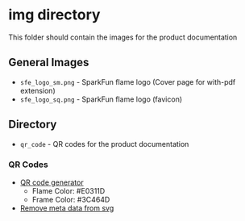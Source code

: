 img directory
====================
This folder should contain the images for the product documentation

## General Images
* `sfe_logo_sm.png` - SparkFun flame logo (Cover page for with-pdf extension)
* `sfe_logo_sq.png` - SparkFun flame logo (favicon)

## Directory
* `qr_code` - QR codes for the product documentation


### QR Codes
* [QR code generator](https://qrgenerator.org/)
    * Flame Color: #E0311D
    * Frame Color: #3C464D
* [Remove meta data from svg](https://jakearchibald.github.io/svgomg/)